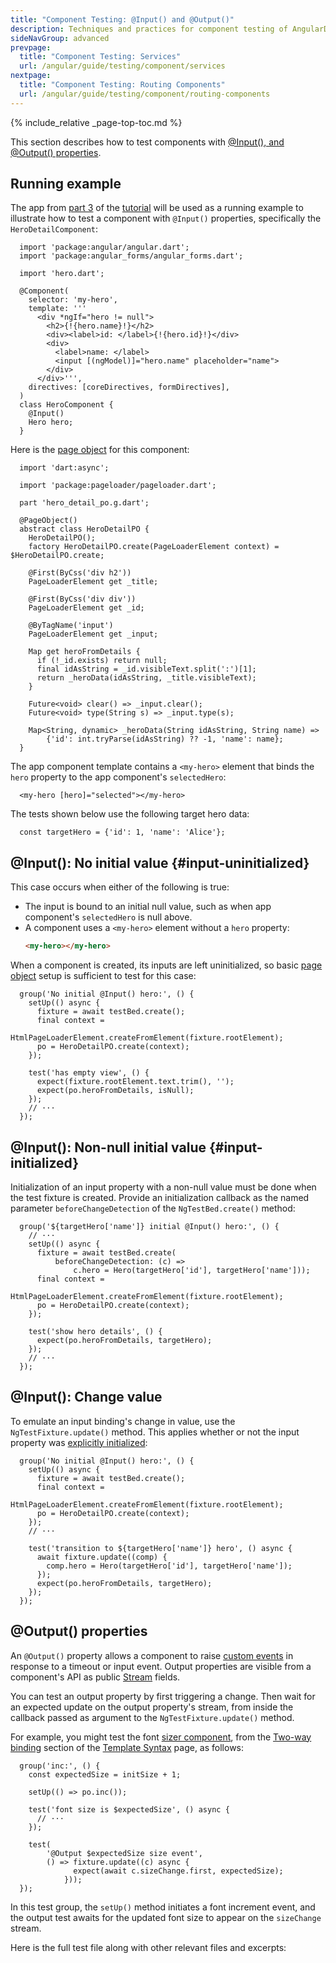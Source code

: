 ```yaml
---
title: "Component Testing: @Input() and @Output()"
description: Techniques and practices for component testing of AngularDart apps.
sideNavGroup: advanced
prevpage:
  title: "Component Testing: Services"
  url: /angular/guide/testing/component/services
nextpage:
  title: "Component Testing: Routing Components"
  url: /angular/guide/testing/component/routing-components
---
```

<?code-excerpt path-base="examples/ng/doc"?>

{% include_relative _page-top-toc.md %}

This section describes how to test components with [@Input(), and @Output()
properties](/angular/guide/template-syntax#inputs-outputs).

## Running example

The app from [part 3][] of the [tutorial][] will be used as a running example
to illustrate how to test a component with `@Input()` properties, specifically
the `HeroDetailComponent`:

<?code-excerpt "toh-3/lib/src/hero_component.dart" title?>
```
  import 'package:angular/angular.dart';
  import 'package:angular_forms/angular_forms.dart';

  import 'hero.dart';

  @Component(
    selector: 'my-hero',
    template: '''
      <div *ngIf="hero != null">
        <h2>{!{hero.name}!}</h2>
        <div><label>id: </label>{!{hero.id}!}</div>
        <div>
          <label>name: </label>
          <input [(ngModel)]="hero.name" placeholder="name">
        </div>
      </div>''',
    directives: [coreDirectives, formDirectives],
  )
  class HeroComponent {
    @Input()
    Hero hero;
  }
```

Here is the [page object][] for this component:

<?code-excerpt "toh-3/test/hero_detail_po.dart" title?>
```
  import 'dart:async';

  import 'package:pageloader/pageloader.dart';

  part 'hero_detail_po.g.dart';

  @PageObject()
  abstract class HeroDetailPO {
    HeroDetailPO();
    factory HeroDetailPO.create(PageLoaderElement context) = $HeroDetailPO.create;

    @First(ByCss('div h2'))
    PageLoaderElement get _title;

    @First(ByCss('div div'))
    PageLoaderElement get _id;

    @ByTagName('input')
    PageLoaderElement get _input;

    Map get heroFromDetails {
      if (!_id.exists) return null;
      final idAsString = _id.visibleText.split(':')[1];
      return _heroData(idAsString, _title.visibleText);
    }

    Future<void> clear() => _input.clear();
    Future<void> type(String s) => _input.type(s);

    Map<String, dynamic> _heroData(String idAsString, String name) =>
        {'id': int.tryParse(idAsString) ?? -1, 'name': name};
  }
```

The app component template contains a `<my-hero>` element that binds the
`hero` property to the app component's `selectedHero`:

<?code-excerpt "toh-3/lib/app_component.html (my-hero)" title?>
```
  <my-hero [hero]="selected"></my-hero>
```

The tests shown below use the following target hero data:

<?code-excerpt "toh-3/test/hero_detail_test.dart (targetHero)" title?>
```
  const targetHero = {'id': 1, 'name': 'Alice'};
```

## @Input(): No initial value {#input-uninitialized}

This case occurs when either of the following is true:

- The input is bound to an initial null value,
  such as when app component's `selectedHero` is null above.
- A component uses a `<my-hero>` element without a `hero` property:
  ```html
  <my-hero></my-hero>
    ```

When a component is created, its inputs are left uninitialized, so
basic [page object][] setup is sufficient to test for this case:

<?code-excerpt "toh-3/test/hero_detail_test.dart (no initial hero)" title?>
```
  group('No initial @Input() hero:', () {
    setUp(() async {
      fixture = await testBed.create();
      final context =
          HtmlPageLoaderElement.createFromElement(fixture.rootElement);
      po = HeroDetailPO.create(context);
    });

    test('has empty view', () {
      expect(fixture.rootElement.text.trim(), '');
      expect(po.heroFromDetails, isNull);
    });
    // ···
  });
```

## @Input(): Non-null initial value {#input-initialized}

Initialization of an input property with a non-null value must be done when
the test fixture is created. Provide an initialization callback as the
named parameter `beforeChangeDetection` of the `NgTestBed.create()` method:

<?code-excerpt "toh-3/test/hero_detail_test.dart (initial hero)" title?>
```
  group('${targetHero['name']} initial @Input() hero:', () {
    // ···
    setUp(() async {
      fixture = await testBed.create(
          beforeChangeDetection: (c) =>
              c.hero = Hero(targetHero['id'], targetHero['name']));
      final context =
          HtmlPageLoaderElement.createFromElement(fixture.rootElement);
      po = HeroDetailPO.create(context);
    });

    test('show hero details', () {
      expect(po.heroFromDetails, targetHero);
    });
    // ···
  });
```

## @Input(): Change value

To emulate an input binding's change in value, use the
`NgTestFixture.update()` method. This applies whether or not the input
property was [explicitly initialized](#input-initialized):

<?code-excerpt "toh-3/test/hero_detail_test.dart (transition to hero)" title?>
```
  group('No initial @Input() hero:', () {
    setUp(() async {
      fixture = await testBed.create();
      final context =
          HtmlPageLoaderElement.createFromElement(fixture.rootElement);
      po = HeroDetailPO.create(context);
    });
    // ···

    test('transition to ${targetHero['name']} hero', () async {
      await fixture.update((comp) {
        comp.hero = Hero(targetHero['id'], targetHero['name']);
      });
      expect(po.heroFromDetails, targetHero);
    });
  });
```

## @Output() properties

An `@Output()` property allows a component to raise [custom events][]
in response to a timeout or input event. Output properties are
visible from a component's API as public [Stream][] fields.

You can test an output property by first triggering a change. Then
wait for an expected update on the output property's stream, from
inside the callback passed as argument to the `NgTestFixture.update()` method.

For example, you might test the font [sizer component][], from the
[Two-way binding][] section of the [Template Syntax][] page, as follows:

<?code-excerpt "template-syntax/test/sizer_test.dart (Output after inc)" title?>
```
  group('inc:', () {
    const expectedSize = initSize + 1;

    setUp(() => po.inc());

    test('font size is $expectedSize', () async {
      // ···
    });

    test(
        '@Output $expectedSize size event',
        () => fixture.update((c) async {
              expect(await c.sizeChange.first, expectedSize);
            }));
  });
```

In this test group, the `setUp()` method initiates a font increment event,
and the output test awaits for the updated font size to appear on the
`sizeChange` stream.

Here is the full test file along with other relevant files and excerpts:

<?code-excerpt path-base="examples/ng/doc/template-syntax"?>

<code-tabs>
  <?code-pane "test/sizer_test.dart (full)" region="" linenums?>
  <?code-pane "test/sizer_po.dart" linenums?>
  <?code-pane "lib/src/sizer_component.dart" linenums?>
  <?code-pane "lib/app_component.html (template excerpt)" region="two-way-1" linenums?>
</code-tabs>

[custom events]: /angular/guide/template-syntax#custom-events
[page object]: page-objects
[part 3]: /angular/tutorial/toh-pt3
[Stream]: {{site.dart_api}}/{{site.data.pkg-vers.SDK.channel}}/dart-async/Stream-class.html
[sizer component]: /angular/guide/template-syntax#two-way
[Two-way binding]: /angular/guide/template-syntax#two-way
[Template Syntax]: /angular/guide/template-syntax
[tutorial]: /angular/tutorial
